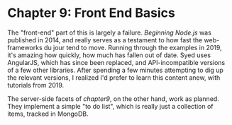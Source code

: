 
# Chapter 9: Front End Basics

The "front-end" part of this is largely a failure. 
*Beginning Node.js* was published in 2014, and really serves as a testament to how fast the web-frameworks du jour tend to move. 
Running through the examples in 2019, it's amazing how quickly, how much has fallen out of date. 
Syed uses AngularJS, which has since been replaced, and API-incompatible versions of a few other libraries. 
After spending a few minutes attempting to dig up the relevant versions, 
I realized I'd prefer to learn this content anew, with tutorials from 2019.  

The server-side facets of *chapter9*, on the other hand, work as planned. 
They implement a simple "to do list", which is really just a collection of items, 
tracked in MongoDB.

